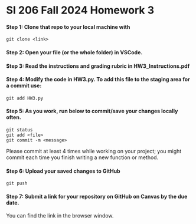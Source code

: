 # SI 206 Fall 2024 Homework 3

#### Step 1: Clone that repo to your local machine with 
```
git clone <link>
```
#### Step 2: Open your file (or the whole folder) in VSCode.

#### Step 3: Read the instructions and grading rubric in HW3_Instructions.pdf

#### Step 4: Modify the code in HW3.py.  To add this file to the staging area for a commit use:
```
git add HW3.py
```
#### Step 5: As you work, run below to commit/save your changes locally often.

```
git status
git add <file>
git commit -m <message>
```

Please commit at least 4 times while working on your project; you might commit each time you finish writing a new function or method. 

#### Step 6: Upload your saved changes to GitHub 

```
git push
```

#### Step 7: Submit a link for your repository on GitHub on Canvas by the due date.

You can find the link in the browser window.
